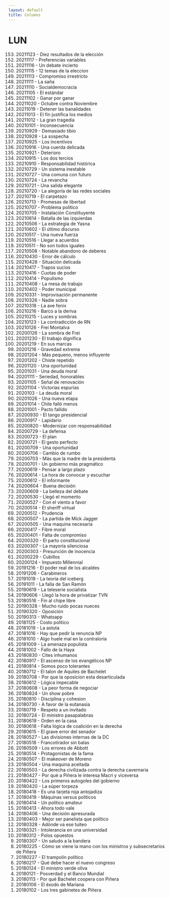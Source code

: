 ```yaml
---
layout: default
title: Columns
---
```


<h1>LUN</h1>

<ol reversed>
<li> 20211123 - Diez resultados de la elección
<li> 20211117 - Preferencias variables
<li> 20211116 - Un debate incierto
<li> 20211115 - 12 temas de la eleccion
<li> 20211113 - Compromiso irrestricto
<li> 20211111 - La saña
<li> 20211110 - Socialdemocracia
<li> 20211105 - El estándar
<li> 20211102 - Ganar por ganar
<li> 20211020 - Octubre contra Noviembre
<li> 20211019 - Detener las banalidades
<li> 20211013 - El fin justifica los medios
<li> 20211012 - La gran tragedia
<li> 20210101 - Inconsecuencia
<li> 20210929 - Demasiado tibio
<li> 20210928 - La sospecha
<li> 20210925 - Los incentivos
<li> 20210916 - Una cuerda delicada
<li> 20210921 - Deterioro
<li> 20210915 - Los dos tercios
<li> 20210910 - Responsabilidad histórica
<li> 20210729 - Un sistema inestable
<li> 20210727 - Una comuna con futuro
<li> 20210724 - La revancha
<li> 20210721 - Una salida elegante
<li> 20210720 - La alegoría de las redes sociales
<li> 20210719 - El carpetazo
<li> 20210713 - Promesas de libertad
<li> 20210707 - Problema político
<li> 20210705 - Instalación Constituyente
<li> 20210614 - Batalla de las izquierdas
<li> 20210506 - La estrategia de Yasna
<li> 20210602 - El último discurso
<li> 20210517 - Una nueva fuerza
<li> 20210516 - Llegar a acuerdos
<li> 20210511 - No son todos iguales
<li> 20210508 - Notable abandono de deberes
<li> 20210430 - Error de cálculo
<li> 20210428 - Situación delicada
<li> 20210417 - Trapos sucios
<li> 20210416 - Cuotas de poder
<li> 20210414 - Populismo
<li> 20210408 - La mesa de trabajo
<li> 20210402 - Poder municipal
<li> 20210331 - Improvisación permanente
<li> 20210326 - Nadie sobra
<li> 20210318 - La ave fenix
<li> 20210216 - Barco a la deriva
<li> 20210215 - Luces y sombras
<li> 20210123 - La contradicción de RN
<li> 20210126 - Frei Montalva
<li> 20200126 - La sombra de Frei
<li> 20201230 - El trabajo dignifica
<li> 20201219 - En sus marcas
<li> 20201216 - Gravedad extrema
<li> 20201204 - Más pequeno, menos influyente
<li> 20201202 - Chiste repetido
<li> 20201120 - Una oportunidad
<li> 20201031 - Una deuda moral
<li> 20201111 - Seriedad, honorables
<li> 20201105 - Señal de renovación
<li> 20201104 - Victorias espurias
<li> 2020103 - La deuda moral
<li> 20201026 - Una nueva etapa
<li> 20201014 - Chile falló menos
<li> 20201001 - Pacto fallido
<li> 20200930 - El tango presidencial
<li> 20200917 - Lapidario
<li> 20200820 - Modernizar con responsabilidad
<li> 20200729 - La defensa
<li> 20200723 - El plan
<li> 20200721 - El gesto perfecto
<li> 20200709 - Una oportunidad
<li> 20200706 - Cambio de rumbo
<li> 20200703 - Más que la madre de la presidenta
<li> 20200701 - Un gobierno más pragmático
<li> 20200619 - Pensar a largo plazo
<li> 20200614 - La hora de convocar y escuchar
<li> 20200612 - El informante
<li> 20200604 - Buena decisión
<li> 20200609 - La belleza del debate
<li> 20200530 - Llegó el momento
<li> 20200527 - Con el viento a favor
<li> 20200514 - El sheriff virtual
<li> 20200512 - Prudencia
<li> 20200507 - La partida de Mick Jagger
<li> 20200505 - Una maquina necesaria
<li> 20200417 - Fibre moral
<li> 20200401 - Falta de compromiso
<li> 20200320 - El parto constitucional
<li> 20200307 - La mayoría silenciosa
<li> 20200303 - Presunción de inocencia
<li> 20200229 - Cubillos
<li> 20200124 - Impuesto Millennial
<li> 20191216 - El poder real de los alcaldes
<li> 20191206 - Carabineros
<li> 20191019 - La teoría del iceberg
<li> 20191011 - La falla de San Ramón
<li> 20190619 - La teleserie socialista
<li> 20190606 - Llegó la hora de privatizar TVN
<li> 20180516 - Fin al chipe libre
<li> 20190328 - Mucho ruido pocas nueces
<li> 20190320 - Oposición
<li> 20190313 - Whatsapp
<li> 20181125 - Costo político
<li> 20181019 - La astuta
<li> 20181016 - Hay que pedir la renuncia NP
<li> 20181010 - Algo huele mal en la contraloría
<li> 20181009 - La amenaza populista
<li> 20181002 - Fallo de la Haya
<li> 20180830 - Cites inhumanos
<li> 20180917 - El ascenso de los evangélicos NP
<li> 20180814 - Somos poco tolerantes
<li> 20180712 - El talon de Aquiles de Bachelet
<li> 20180708 - Por que la oposicion esta desarticulada
<li> 20180612 - Lógica impecable
<li> 20180608 - La peor forma de negociar
<li> 20180824 - Un show pobre
<li> 20180810 - Disciplina y cohesion
<li> 20180730 - A favor de la eutanasia
<li> 20180719 - Respeto a un invitado
<li> 20180724 - El ministro pasapalabras
<li> 20180619 - Orden en la casa
<li> 20180618 - Falta lógica de coalición en la derecha
<li> 20180615 - El grave error del senador
<li> 20180527 - Las divisiones internas de la DC
<li> 20180518 - Francotirador sin balas
<li> 20180509 - Los errores de Abbott
<li> 20180514 - Protagonistas de la fama
<li> 20180507 - El makeover de Moreno
<li> 20180504 - Una maquina aceitada
<li> 20180503 - La derecha civilizada contra la derecha cavernaria
<li> 20180427 - Por qué a Piñera le interesa Macri y viceversa
<li> 20180422 - Los primeros autogoles del gobierno
<li> 20180420 - La súper torpeza
<li> 20180418 - Es una tarjeta roja antojadiza
<li> 20180419 - Máquinas versus políticos
<li> 20180414 - Un politico amateur
<li> 20180413 - Ahora todo vale
<li> 20180406 - Una decisión apresurada
<li> 20180403 - Mejor ser panelista que político
<li> 20180328 - Adónde va ese tuiteo
<li> 20180321 - Intolerancia en una universidad
<li> 20180312 - Polos opuestos
<li> 20180307 - Un saludo a la bandera
<li> 20180225 - Cómo se viene la mano con los ministros y subsecretarios de Piñera
<li> 20180227 - El trampolín político
<li> 20180217 - Qué debe hacer el nuevo congreso
<li> 20180124 - El ministro verde oliva
<li> 20180121 - Posverdad y el Banco Mundial
<li> 20180113 - Por qué Bachelet coopera con Piñera
<li> 20180106 - El éxodo de Mariana
<li> 20180102 - Los tres gabinetes de Piñera

</ol>
